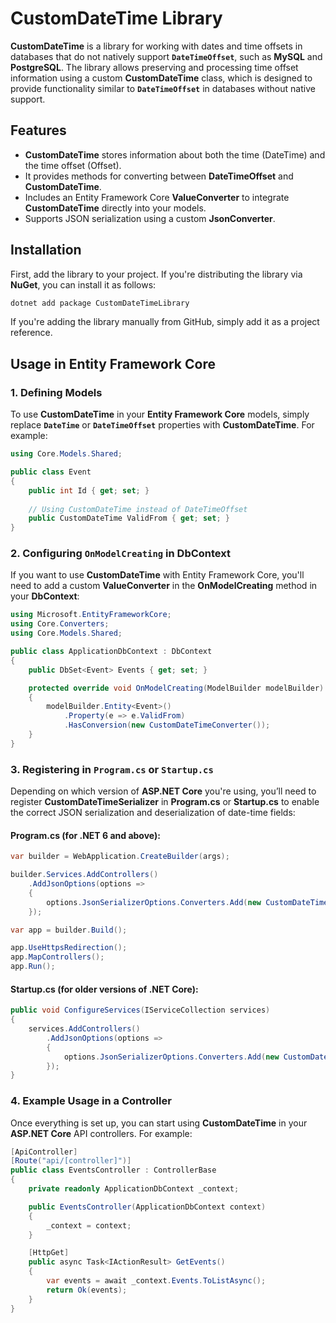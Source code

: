 
# CustomDateTime Library

**CustomDateTime** is a library for working with dates and time offsets in databases that do not natively support **`DateTimeOffset`**, such as **MySQL** and **PostgreSQL**. The library allows preserving and processing time offset information using a custom **CustomDateTime** class, which is designed to provide functionality similar to **`DateTimeOffset`** in databases without native support.

## Features
- **CustomDateTime** stores information about both the time (DateTime) and the time offset (Offset).
- It provides methods for converting between **DateTimeOffset** and **CustomDateTime**.
- Includes an Entity Framework Core **ValueConverter** to integrate **CustomDateTime** directly into your models.
- Supports JSON serialization using a custom **JsonConverter**.

## Installation
First, add the library to your project. If you're distributing the library via **NuGet**, you can install it as follows:

```bash
dotnet add package CustomDateTimeLibrary
```

If you're adding the library manually from GitHub, simply add it as a project reference.

## Usage in Entity Framework Core

### 1. Defining Models
To use **CustomDateTime** in your **Entity Framework Core** models, simply replace **`DateTime`** or **`DateTimeOffset`** properties with **CustomDateTime**. For example:

```csharp
using Core.Models.Shared;

public class Event
{
    public int Id { get; set; }
    
    // Using CustomDateTime instead of DateTimeOffset
    public CustomDateTime ValidFrom { get; set; }
}
```

### 2. Configuring `OnModelCreating` in DbContext
If you want to use **CustomDateTime** with Entity Framework Core, you'll need to add a custom **ValueConverter** in the **OnModelCreating** method in your **DbContext**:

```csharp
using Microsoft.EntityFrameworkCore;
using Core.Converters;
using Core.Models.Shared;

public class ApplicationDbContext : DbContext
{
    public DbSet<Event> Events { get; set; }

    protected override void OnModelCreating(ModelBuilder modelBuilder)
    {
        modelBuilder.Entity<Event>()
            .Property(e => e.ValidFrom)
            .HasConversion(new CustomDateTimeConverter());
    }
}
```

### 3. Registering in `Program.cs` or `Startup.cs`
Depending on which version of **ASP.NET Core** you're using, you’ll need to register **CustomDateTimeSerializer** in **Program.cs** or **Startup.cs** to enable the correct JSON serialization and deserialization of date-time fields:

#### Program.cs (for .NET 6 and above):

```csharp
var builder = WebApplication.CreateBuilder(args);

builder.Services.AddControllers()
    .AddJsonOptions(options =>
    {
        options.JsonSerializerOptions.Converters.Add(new CustomDateTimeSerializer());
    });

var app = builder.Build();

app.UseHttpsRedirection();
app.MapControllers();
app.Run();
```

#### Startup.cs (for older versions of .NET Core):

```csharp
public void ConfigureServices(IServiceCollection services)
{
    services.AddControllers()
        .AddJsonOptions(options =>
        {
            options.JsonSerializerOptions.Converters.Add(new CustomDateTimeSerializer());
        });
}
```

### 4. Example Usage in a Controller

Once everything is set up, you can start using **CustomDateTime** in your **ASP.NET Core** API controllers. For example:

```csharp
[ApiController]
[Route("api/[controller]")]
public class EventsController : ControllerBase
{
    private readonly ApplicationDbContext _context;

    public EventsController(ApplicationDbContext context)
    {
        _context = context;
    }

    [HttpGet]
    public async Task<IActionResult> GetEvents()
    {
        var events = await _context.Events.ToListAsync();
        return Ok(events);
    }
}
```

